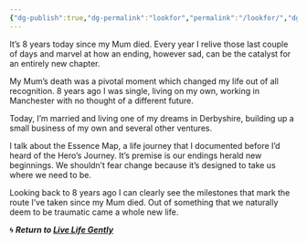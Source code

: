 ```yaml
---
{"dg-publish":true,"dg-permalink":"lookfor","permalink":"/lookfor/","dgHomeLink":true,"dgPassFrontmatter":false}
---
```



It’s 8 years today since my Mum died. Every year I relive those last couple of days and marvel at how an ending, however sad, can be the catalyst for an entirely new chapter.

My Mum’s death was a pivotal moment which changed my life out of all recognition. 8 years ago I was single, living on my own, working in Manchester with no thought of a different future. 

Today, I’m married and living one of my dreams in Derbyshire, building up a small business of my own and several other ventures. 

I talk about the Essence Map, a life journey that I documented before I’d heard of the Hero’s Journey. It’s premise is our endings herald new beginnings. We shouldn’t fear change because it’s designed to take us where we need to be. 

Looking back to 8 years ago I can clearly see the milestones that mark the route I’ve taken since my Mum died. Out of something that we naturally deem to be traumatic came a whole new life. 

🌀 ***Return to [Live Life Gently](https://livelifegently.co.uk/)***